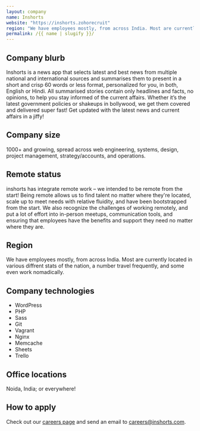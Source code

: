 ```yaml
---
layout: company
name: Inshorts
website: "https://inshorts.zohorecruit"
region: "We have employees mostly, from across India. Most are currently located in various diffrent stats of the nation, a number travel frequently, and some even work nomadically."
permalink: /{{ name | slugify }}/
---
```


## Company blurb

Inshorts is a news app that selects latest and best news from multiple national and international sources and summarises them to present in a short and crisp 60 words or less format, personalized for you, in both, English or Hindi. 
All summarised stories contain only headlines and facts, no opinions, to help you stay informed of the current affairs. 
Whether it’s the latest government policies or shakeups in bollywood, we get them covered and delivered super fast! 
Get updated with the latest news and current affairs in a jiffy!

## Company size

1000+ and growing, spread across web engineering, systems, design, project management, strategy/accounts, and operations.

## Remote status

inshorts has integrate remote work – we intended to be remote from the start! Being remote allows us to find talent no matter where they're located, scale up to meet needs with relative fluidity, and have been bootstrapped from the start. We also recognize the challenges of working remotely, and put a lot of effort into in-person meetups, communication tools, and ensuring that employees have the benefits and support they need no matter where they are.

## Region

We have employees mostly, from across India. Most are currently located in various diffrent stats of the nation, a number travel frequently, and some even work nomadically.

## Company technologies

* WordPress
* PHP
* Sass
* Git
* Vagrant
* Nginx
* Memcache
* Sheets
* Trello

## Office locations

Noida, India; or everywhere!

## How to apply

Check out our [careers page](https://inshorts.zohorecruit.com/careers) and send an email to careers@inshorts.com.